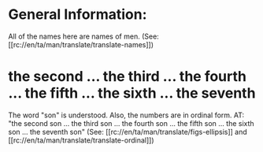 # General Information:

All of the names here are names of men. (See: [[rc://en/ta/man/translate/translate-names]])

# the second ... the third ... the fourth ... the fifth ... the sixth ... the seventh

The word "son" is understood. Also, the numbers are in ordinal form. AT: "the second son ... the third son ... the fourth son ... the fifth son ... the sixth son ... the seventh son" (See: [[rc://en/ta/man/translate/figs-ellipsis]] and [[rc://en/ta/man/translate/translate-ordinal]])

